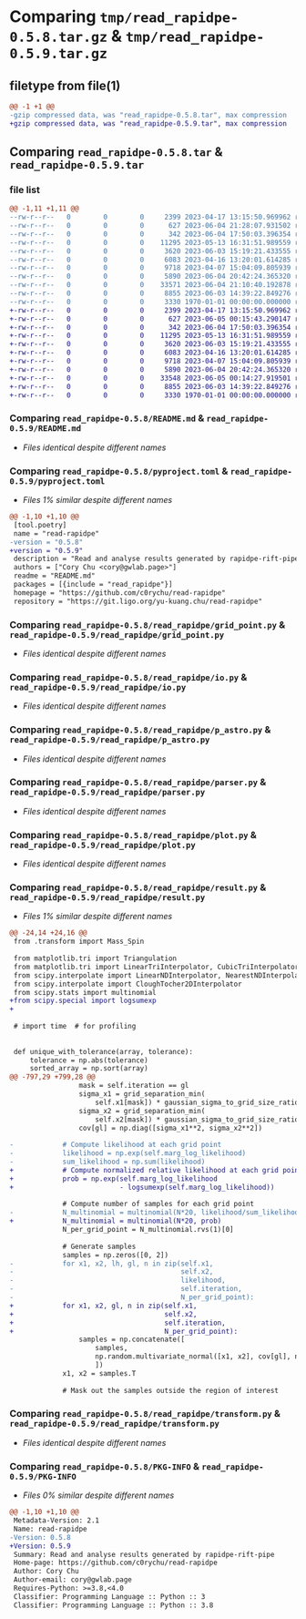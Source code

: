 # Comparing `tmp/read_rapidpe-0.5.8.tar.gz` & `tmp/read_rapidpe-0.5.9.tar.gz`

## filetype from file(1)

```diff
@@ -1 +1 @@
-gzip compressed data, was "read_rapidpe-0.5.8.tar", max compression
+gzip compressed data, was "read_rapidpe-0.5.9.tar", max compression
```

## Comparing `read_rapidpe-0.5.8.tar` & `read_rapidpe-0.5.9.tar`

### file list

```diff
@@ -1,11 +1,11 @@
--rw-r--r--   0        0        0     2399 2023-04-17 13:15:50.969962 read_rapidpe-0.5.8/README.md
--rw-r--r--   0        0        0      627 2023-06-04 21:28:07.931502 read_rapidpe-0.5.8/pyproject.toml
--rw-r--r--   0        0        0      342 2023-06-04 17:50:03.396354 read_rapidpe-0.5.8/read_rapidpe/__init__.py
--rw-r--r--   0        0        0    11295 2023-05-13 16:31:51.989559 read_rapidpe-0.5.8/read_rapidpe/grid_point.py
--rw-r--r--   0        0        0     3620 2023-06-03 15:19:21.433555 read_rapidpe-0.5.8/read_rapidpe/io.py
--rw-r--r--   0        0        0     6083 2023-04-16 13:20:01.614285 read_rapidpe-0.5.8/read_rapidpe/p_astro.py
--rw-r--r--   0        0        0     9718 2023-04-07 15:04:09.805939 read_rapidpe-0.5.8/read_rapidpe/parser.py
--rw-r--r--   0        0        0     5890 2023-06-04 20:42:24.365320 read_rapidpe-0.5.8/read_rapidpe/plot.py
--rw-r--r--   0        0        0    33571 2023-06-04 21:10:40.192878 read_rapidpe-0.5.8/read_rapidpe/result.py
--rw-r--r--   0        0        0     8855 2023-06-03 14:39:22.849276 read_rapidpe-0.5.8/read_rapidpe/transform.py
--rw-r--r--   0        0        0     3330 1970-01-01 00:00:00.000000 read_rapidpe-0.5.8/PKG-INFO
+-rw-r--r--   0        0        0     2399 2023-04-17 13:15:50.969962 read_rapidpe-0.5.9/README.md
+-rw-r--r--   0        0        0      627 2023-06-05 00:15:43.290147 read_rapidpe-0.5.9/pyproject.toml
+-rw-r--r--   0        0        0      342 2023-06-04 17:50:03.396354 read_rapidpe-0.5.9/read_rapidpe/__init__.py
+-rw-r--r--   0        0        0    11295 2023-05-13 16:31:51.989559 read_rapidpe-0.5.9/read_rapidpe/grid_point.py
+-rw-r--r--   0        0        0     3620 2023-06-03 15:19:21.433555 read_rapidpe-0.5.9/read_rapidpe/io.py
+-rw-r--r--   0        0        0     6083 2023-04-16 13:20:01.614285 read_rapidpe-0.5.9/read_rapidpe/p_astro.py
+-rw-r--r--   0        0        0     9718 2023-04-07 15:04:09.805939 read_rapidpe-0.5.9/read_rapidpe/parser.py
+-rw-r--r--   0        0        0     5890 2023-06-04 20:42:24.365320 read_rapidpe-0.5.9/read_rapidpe/plot.py
+-rw-r--r--   0        0        0    33548 2023-06-05 00:14:27.919501 read_rapidpe-0.5.9/read_rapidpe/result.py
+-rw-r--r--   0        0        0     8855 2023-06-03 14:39:22.849276 read_rapidpe-0.5.9/read_rapidpe/transform.py
+-rw-r--r--   0        0        0     3330 1970-01-01 00:00:00.000000 read_rapidpe-0.5.9/PKG-INFO
```

### Comparing `read_rapidpe-0.5.8/README.md` & `read_rapidpe-0.5.9/README.md`

 * *Files identical despite different names*

### Comparing `read_rapidpe-0.5.8/pyproject.toml` & `read_rapidpe-0.5.9/pyproject.toml`

 * *Files 1% similar despite different names*

```diff
@@ -1,10 +1,10 @@
 [tool.poetry]
 name = "read-rapidpe"
-version = "0.5.8"
+version = "0.5.9"
 description = "Read and analyse results generated by rapidpe-rift-pipe"
 authors = ["Cory Chu <cory@gwlab.page>"]
 readme = "README.md"
 packages = [{include = "read_rapidpe"}]
 homepage = "https://github.com/c0rychu/read-rapidpe"
 repository = "https://git.ligo.org/yu-kuang.chu/read-rapidpe"
```

### Comparing `read_rapidpe-0.5.8/read_rapidpe/grid_point.py` & `read_rapidpe-0.5.9/read_rapidpe/grid_point.py`

 * *Files identical despite different names*

### Comparing `read_rapidpe-0.5.8/read_rapidpe/io.py` & `read_rapidpe-0.5.9/read_rapidpe/io.py`

 * *Files identical despite different names*

### Comparing `read_rapidpe-0.5.8/read_rapidpe/p_astro.py` & `read_rapidpe-0.5.9/read_rapidpe/p_astro.py`

 * *Files identical despite different names*

### Comparing `read_rapidpe-0.5.8/read_rapidpe/parser.py` & `read_rapidpe-0.5.9/read_rapidpe/parser.py`

 * *Files identical despite different names*

### Comparing `read_rapidpe-0.5.8/read_rapidpe/plot.py` & `read_rapidpe-0.5.9/read_rapidpe/plot.py`

 * *Files identical despite different names*

### Comparing `read_rapidpe-0.5.8/read_rapidpe/result.py` & `read_rapidpe-0.5.9/read_rapidpe/result.py`

 * *Files 1% similar despite different names*

```diff
@@ -24,14 +24,16 @@
 from .transform import Mass_Spin
 
 from matplotlib.tri import Triangulation
 from matplotlib.tri import LinearTriInterpolator, CubicTriInterpolator
 from scipy.interpolate import LinearNDInterpolator, NearestNDInterpolator
 from scipy.interpolate import CloughTocher2DInterpolator
 from scipy.stats import multinomial
+from scipy.special import logsumexp
+
 
 # import time  # for profiling
 
 
 def unique_with_tolerance(array, tolerance):
     tolerance = np.abs(tolerance)
     sorted_array = np.sort(array)
@@ -797,29 +799,28 @@
                 mask = self.iteration == gl
                 sigma_x1 = grid_separation_min(
                     self.x1[mask]) * gaussian_sigma_to_grid_size_ratio
                 sigma_x2 = grid_separation_min(
                     self.x2[mask]) * gaussian_sigma_to_grid_size_ratio
                 cov[gl] = np.diag([sigma_x1**2, sigma_x2**2])
 
-            # Compute likelihood at each grid point
-            likelihood = np.exp(self.marg_log_likelihood)
-            sum_likelihood = np.sum(likelihood)
+            # Compute normalized relative likelihood at each grid point
+            prob = np.exp(self.marg_log_likelihood
+                          - logsumexp(self.marg_log_likelihood))
 
             # Compute number of samples for each grid point
-            N_multinomial = multinomial(N*20, likelihood/sum_likelihood)
+            N_multinomial = multinomial(N*20, prob)
             N_per_grid_point = N_multinomial.rvs(1)[0]
 
             # Generate samples
             samples = np.zeros([0, 2])
-            for x1, x2, lh, gl, n in zip(self.x1,
-                                         self.x2,
-                                         likelihood,
-                                         self.iteration,
-                                         N_per_grid_point):
+            for x1, x2, gl, n in zip(self.x1,
+                                     self.x2,
+                                     self.iteration,
+                                     N_per_grid_point):
                 samples = np.concatenate([
                     samples,
                     np.random.multivariate_normal([x1, x2], cov[gl], n)
                     ])
             x1, x2 = samples.T
 
             # Mask out the samples outside the region of interest
```

### Comparing `read_rapidpe-0.5.8/read_rapidpe/transform.py` & `read_rapidpe-0.5.9/read_rapidpe/transform.py`

 * *Files identical despite different names*

### Comparing `read_rapidpe-0.5.8/PKG-INFO` & `read_rapidpe-0.5.9/PKG-INFO`

 * *Files 0% similar despite different names*

```diff
@@ -1,10 +1,10 @@
 Metadata-Version: 2.1
 Name: read-rapidpe
-Version: 0.5.8
+Version: 0.5.9
 Summary: Read and analyse results generated by rapidpe-rift-pipe
 Home-page: https://github.com/c0rychu/read-rapidpe
 Author: Cory Chu
 Author-email: cory@gwlab.page
 Requires-Python: >=3.8,<4.0
 Classifier: Programming Language :: Python :: 3
 Classifier: Programming Language :: Python :: 3.8
```

